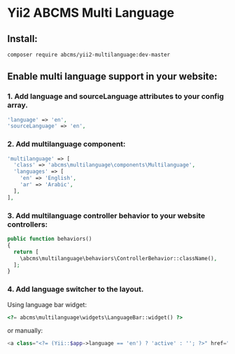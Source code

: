 # Yii2 ABCMS Multi Language 

## Install:
```bash
composer require abcms/yii2-multilanguage:dev-master
```

## Enable multi language support in your website:

### 1. Add language and sourceLanguage attributes to your config array.
```php
'language' => 'en',
'sourceLanguage' => 'en',
```

### 2. Add multilanguage component:
```php
'multilanguage' => [
  'class' => 'abcms\multilanguage\components\Multilanguage',
  'languages' => [
    'en' => 'English',
    'ar' => 'Arabic',
  ],
],
```

### 3. Add multilanguage controller behavior to  your website controllers:
```php
public function behaviors()
{
  return [
    \abcms\multilanguage\behaviors\ControllerBehavior::className(),
  ];
}
```

### 4. Add language switcher to the layout.
Using language bar widget:
```php
<?= abcms\multilanguage\widgets\LanguageBar::widget() ?>
```
or manually:
```php
<a class="<?= (Yii::$app->language == 'en') ? 'active' : ''; ?>" href="<?= Url::current(['lang' => 'en']) ?>">En</a>
```
